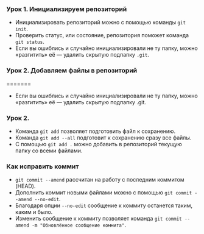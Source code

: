 ### Урок 1. Инициализируем репозиторий  
* Инициализировать репозиторий можно с помощью команды ```git init```.  
* Проверить статус, или состояние, репозитория поможет команда ```git status```.  
* Если вы ошиблись и случайно инициализировали не ту папку, можно «разгитить» её — удалить скрытую подпапку ```.git```.  
  
### Урок 2. Добавляем файлы в репозиторий
=======
* Если вы ошиблись и случайно инициализировали не ту папку, можно «разгитить» её — удалить скрытую подпапку .git.  
  
### Урок 2. 
* Команда ```git add``` позволяет подготовить файл к сохранению.  
* Команда ```git add --all``` подготовит к сохранению сразу все файлы.  
* С помощью ```git add .``` можно добавить в репозиторий текущую папку со всеми файлами.  
  
  
### Как исправить коммит  
* ```git commit --amend``` рассчитан на работу с последним коммитом (HEAD).  
* Дополнить коммит новыми файлами можно с помощью ```git commit --amend --no-edit```.  
* Благодаря опции ```--no-edit``` сообщение к коммиту останется таким, каким и было.  
* Изменить сообщение к коммиту позволяет команда ```git commit --amend -m "Обновлённое сообщение коммита"```.  
